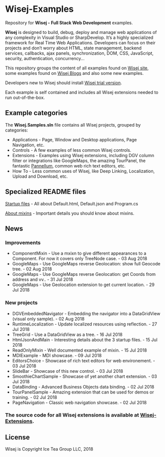 Wisej-Examples
====

Repository for __Wisej - Full Stack Web Development__ examples.

__Wisej__ is designed to build, debug, deploy and manage web applications of any complexity in Visual Studio or SharpDevelop. It’s a highly specialized framework for Real Time Web Applications. Developers can focus on their projects and don’t worry about HTML, state management, backend services, callbacks, ajax panels, synchronization, DOM, CSS, JavaScript, security, authentication, concurrency...

This repository groups the content of all examples found on [Wisej site](https://wisej.com/examples/), some examples found on [Wisej Blogs](https://wisej.com/category/blog/) and also some new examples.

Developers new to Wisej should install [Wisej trial version](https://wisej.com/#buy).

Each example is self contained and includes all Wisej extensions needed to run out-of-the-box.

## Example categories

The __Wisej.Samples.sln__ file contains all Wisej projects, grouped by categories:
* Applications - Page, Window and Desktop applications, Page Navigation, etc.
* Controls - A few examples of less common Wisej controls.
* Extensions - Examples using Wisej extensions, including DGV column filter or integrations like GoogleMaps, the amazing TourPanel, the fantastic [Pannellum](http://demo.wisej.com:8080/Pannellum.html), common web rich text editors, etc.
* How To - Less common uses of Wisej, like Deep Linking, Localization, Upload and Download, etc.

## Specialized README files
[Startup files](https://github.com/iceteagroup/wisej-examples/blob/master/HtmlJsonAndMain/README.md) - All about Default.html, Default.json and Program.cs

[About mixins](https://github.com/iceteagroup/wisej-examples/blob/master/ReadOnlyMixin/README.md) - Important details you should know about mixins.

## News

### Improvements

* ComponentMixin - Use a mxixn to give different appearances to a Component. For now it covers only TreeNode case. - 03 Aug 2018
* GoogleMaps - Use GoogleMaps reverse Geolocation: show full Geocode tree. - 02 Aug 2018
* GoogleMaps - Use GoogleMaps reverse Geolocation: get Coords from address and vv.. - 31 Jul 2018
* GoogleMaps - Use Geolocation extension to get current location. - 29 Jul 2018

### New projects

* DGVEmbeddedNavigator - Embedding the navigator into a DataGridView (visual only sample). - 02 Aug 2018
* RuntimeLocalization - Update localized resources using reflection. - 27 Jul 2018
* TreeGrid - Use a DataGridView as a tree. - 16 Jul 2018
* HtmlJsonAndMain - Interesting details about the 3 startup files. - 15 Jul 2018
* ReadOnlyMixin - Well documented example of mixin. - 15 Jul 2018
* MDIExample - MDI showcase. - 09 Jul 2018
* EditorsChoice - Showcase of rich text editors for web environement. - 03 Jul 2018
* SlideBar - Showcase of this new control. - 03 Jul 2018
* SmoothieChartSample - Showcase of yet another chart extension. - 03 Jul 2018
* DataBinding - Advanced Business Objects data binding. - 02 Jul 2018
* TourPanelSample - Amazing extension that can be used for demos or training. - 02 Jul 2018
* PageNavigation - Classic web navigation showcase. - 02 Jul 2018

### The source code for all Wisej extensions is available at [Wisej-Extensions](https://github.com/iceteagroup/wisej-extensions).

License
-------
Wisej is Copyright Ice Tea Group LLC, 2018
